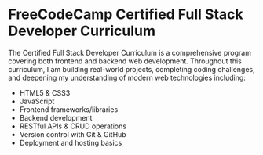 # FreeCodeCamp Certified Full Stack Developer Curriculum

The Certified Full Stack Developer Curriculum is a comprehensive program covering both frontend and backend web development. Throughout this curriculum, I am building real-world projects, completing coding challenges, and deepening my understanding of modern web technologies including:

- HTML5 & CSS3 
- JavaScript
- Frontend frameworks/libraries
- Backend development
- RESTful APIs & CRUD operations
- Version control with Git & GitHub
- Deployment and hosting basics
